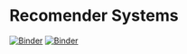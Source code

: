 # Recomender Systems
[![Binder](https://mybinder.org/badge_logo.svg)](https://mybinder.org/v2/gh/MichaelStrommer/Recomender-Systems/master?filepath=Recomender-Systems.ipynb)
[![Binder](https://mybinder.org/badge_logo.svg)](https://mybinder.org/v2/gh/MichaelStrommer/Recomender-Systems/master?filepath=Advanced-Recomender-Systems.ipynb)
